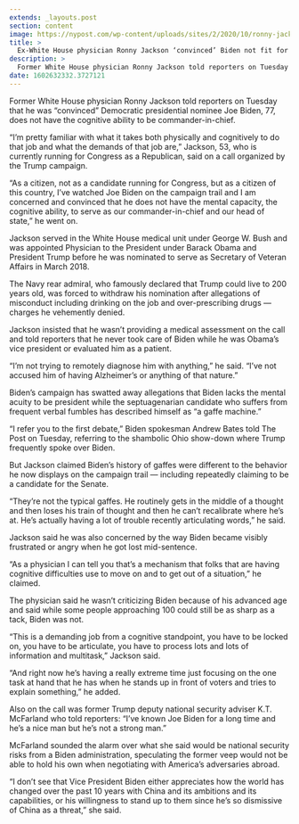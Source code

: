 ```yaml
--- 
extends: _layouts.post 
section: content 
image: https://nypost.com/wp-content/uploads/sites/2/2020/10/ronny-jackson-joe-biden-32-e1602619012715.jpg?quality=90&strip=all&w=1200 
title: > 
  Ex-White House physician Ronny Jackson ‘convinced’ Biden not fit for office 
description: > 
  Former White House physician Ronny Jackson told reporters on Tuesday that he was “convinced” Democratic presidential nominee Joe Biden, 77, does not have the cognitive ability to be commander-in-chief.Jackson served in the White House medical unit under George W. Bush and was appointed Physician to the President under Barack Obama and President Trump before he was nominated to serve as Secretary of Veteran Affairs in March 2018.Jackson said he was also concerned by the way Biden became visibly frustrated or angry when he got lost mid-sentence.“As a physician I can tell you that’s a mechanism that folks that are having cognitive difficulties use to move on and to get out of a situation,” he claimed.“And right now he’s having a really extreme time just focusing on the one task at hand that he has when he stands up in front of voters and tries to explain something,” he added. 
date: 1602632332.3727121 
--- 
```

Former White House physician Ronny Jackson told reporters on Tuesday that he was “convinced” Democratic presidential nominee Joe Biden, 77, does not have the cognitive ability to be commander-in-chief.

“I’m pretty familiar with what it takes both physically and cognitively to do that job and what the demands of that job are,” Jackson, 53, who is currently running for Congress as a Republican, said on a call organized by the Trump campaign.

“As a citizen, not as a candidate running for Congress, but as a citizen of this country, I’ve watched Joe Biden on the campaign trail and I am concerned and convinced that he does not have the mental capacity, the cognitive ability, to serve as our commander-in-chief and our head of state,” he went on.

Jackson served in the White House medical unit under George W. Bush and was appointed Physician to the President under Barack Obama and President Trump before he was nominated to serve as Secretary of Veteran Affairs in March 2018.

The Navy rear admiral, who famously declared that Trump could live to 200 years old, was forced to withdraw his nomination after allegations of misconduct including drinking on the job and over-prescribing drugs — charges he vehemently denied.

Jackson insisted that he wasn’t providing a medical assessment on the call and told reporters that he never took care of Biden while he was Obama’s vice president or evaluated him as a patient.

“I’m not trying to remotely diagnose him with anything,” he said. “I’ve not accused him of having Alzheimer’s or anything of that nature.”

Biden’s campaign has swatted away allegations that Biden lacks the mental acuity to be president while the septuagenarian candidate who suffers from frequent verbal fumbles has described himself as “a gaffe machine.”

“I refer you to the first debate,” Biden spokesman Andrew Bates told The Post on Tuesday, referring to the shambolic Ohio show-down where Trump frequently spoke over Biden.

But Jackson claimed Biden’s history of gaffes were different to the behavior he now displays on the campaign trail — including repeatedly claiming to be a candidate for the Senate.

“They’re not the typical gaffes. He routinely gets in the middle of a thought and then loses his train of thought and then he can’t recalibrate where he’s at. He’s actually having a lot of trouble recently articulating words,” he said.

Jackson said he was also concerned by the way Biden became visibly frustrated or angry when he got lost mid-sentence.

“As a physician I can tell you that’s a mechanism that folks that are having cognitive difficulties use to move on and to get out of a situation,” he claimed.

The physician said he wasn’t criticizing Biden because of his advanced age and said while some people approaching 100 could still be as sharp as a tack, Biden was not.

“This is a demanding job from a cognitive standpoint, you have to be locked on, you have to be articulate, you have to process lots and lots of information and multitask,” Jackson said.

“And right now he’s having a really extreme time just focusing on the one task at hand that he has when he stands up in front of voters and tries to explain something,” he added.

Also on the call was former Trump deputy national security adviser K.T. McFarland who told reporters: “I’ve known Joe Biden for a long time and he’s a nice man but he’s not a strong man.”

McFarland sounded the alarm over what she said would be national security risks from a Biden administration, speculating the former veep would not be able to hold his own when negotiating with America’s adversaries abroad.

“I don’t see that Vice President Biden either appreciates how the world has changed over the past 10 years with China and its ambitions and its capabilities, or his willingness to stand up to them since he’s so dismissive of China as a threat,” she said.